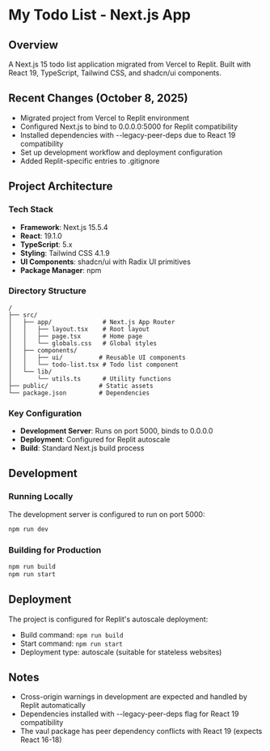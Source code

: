 # My Todo List - Next.js App

## Overview
A Next.js 15 todo list application migrated from Vercel to Replit. Built with React 19, TypeScript, Tailwind CSS, and shadcn/ui components.

## Recent Changes (October 8, 2025)
- Migrated project from Vercel to Replit environment
- Configured Next.js to bind to 0.0.0.0:5000 for Replit compatibility
- Installed dependencies with --legacy-peer-deps due to React 19 compatibility
- Set up development workflow and deployment configuration
- Added Replit-specific entries to .gitignore

## Project Architecture

### Tech Stack
- **Framework**: Next.js 15.5.4
- **React**: 19.1.0
- **TypeScript**: 5.x
- **Styling**: Tailwind CSS 4.1.9
- **UI Components**: shadcn/ui with Radix UI primitives
- **Package Manager**: npm

### Directory Structure
```
/
├── src/
│   ├── app/              # Next.js App Router
│   │   ├── layout.tsx    # Root layout
│   │   ├── page.tsx      # Home page
│   │   └── globals.css   # Global styles
│   ├── components/
│   │   ├── ui/          # Reusable UI components
│   │   └── todo-list.tsx # Todo list component
│   └── lib/
│       └── utils.ts      # Utility functions
├── public/              # Static assets
└── package.json         # Dependencies
```

### Key Configuration
- **Development Server**: Runs on port 5000, binds to 0.0.0.0
- **Deployment**: Configured for Replit autoscale
- **Build**: Standard Next.js build process

## Development

### Running Locally
The development server is configured to run on port 5000:
```bash
npm run dev
```

### Building for Production
```bash
npm run build
npm run start
```

## Deployment
The project is configured for Replit's autoscale deployment:
- Build command: `npm run build`
- Start command: `npm run start`
- Deployment type: autoscale (suitable for stateless websites)

## Notes
- Cross-origin warnings in development are expected and handled by Replit automatically
- Dependencies installed with --legacy-peer-deps flag for React 19 compatibility
- The vaul package has peer dependency conflicts with React 19 (expects React 16-18)

